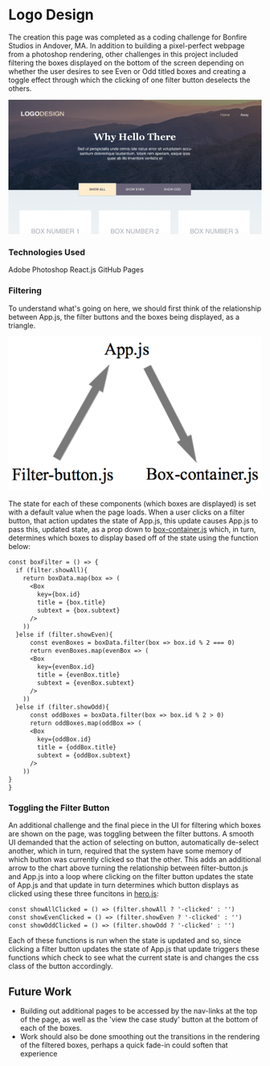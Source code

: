 # Logo Design

The creation this page was completed as a coding challenge for Bonfire Studios
in Andover, MA. In addition to building a pixel-perfect webpage from a photoshop
rendering, other challenges in this project included filtering the boxes displayed
on the bottom of the screen depending on whether the user desires to see Even or Odd
titled boxes and creating a toggle effect through which the clicking of one filter
button deselects the others.

![Logo Design](./src/images/logo-design.png)

### Technologies Used
Adobe Photoshop
React.js
GitHub Pages

### Filtering
To understand what's going on here, we should first think of the relationship
between App.js, the filter buttons and the boxes being displayed, as a triangle.

![App.js Relationships](./src/images/App.js-relationship.png)

The state for each of these components (which boxes are displayed) is set with
a default value when the page loads. When a user clicks on a filter button, that
action updates the state of App.js, this update causes App.js to pass this,
updated state, as a prop down to [box-container.js](./src/Boxes-Box_Container)
which, in turn, determines which boxes to display based off of the state using the function below:

```
const boxFilter = () => {
  if (filter.showAll){
    return boxData.map(box => (
      <Box
        key={box.id}
        title = {box.title}
        subtext = {box.subtext}
      />
    ))
  }else if (filter.showEven){
      const evenBoxes = boxData.filter(box => box.id % 2 === 0)
      return evenBoxes.map(evenBox => (
      <Box
        key={evenBox.id}
        title = {evenBox.title}
        subtext = {evenBox.subtext}
      />
    ))
  }else if (filter.showOdd){
      const oddBoxes = boxData.filter(box => box.id % 2 > 0)
      return oddBoxes.map(oddBox => (
      <Box
        key={oddBox.id}
        title = {oddBox.title}
        subtext = {oddBox.subtext}
      />
    ))
}
}
```
### Toggling the Filter Button
An additional challenge and the final piece in the UI for filtering which boxes
are shown on the page, was toggling between the filter buttons. A smooth UI demanded
that the action of selecting on button, automatically de-select another, which
in turn, required that the system have some memory of which button was currently
clicked so that the other. This adds an additional arrow to the chart above turning
the relationship between filter-button.js and App.js into a loop where clicking on
the filter button updates the state of App.js and that update in turn determines which
button displays as clicked using these three funcitons in [hero.js](./src/hero.js):

```
const showAllClicked = () => (filter.showAll ? '-clicked' : '')
const showEvenClicked = () => (filter.showEven ? '-clicked' : '')
const showOddClicked = () => (filter.showOdd ? '-clicked' : '')
```
Each of these functions is run when the state is updated and so, since clicking a
filter button updates the state of App.js that update triggers these functions
which check to see what the current state is and changes the css class of the
button accordingly.

## Future Work

-   Building out additional pages to be accessed by the nav-links
at the top of the page, as well as the 'view the case study' button at the bottom
of each of the boxes.
-   Work should also be done smoothing out the transitions in the rendering of the    filtered boxes, perhaps a quick fade-in could soften that experience
